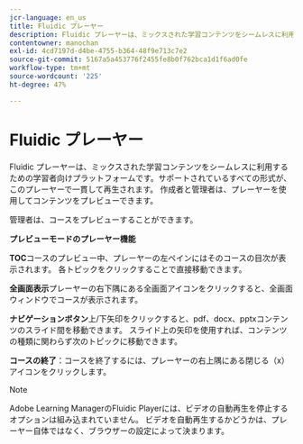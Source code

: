 ```yaml
---
jcr-language: en_us
title: Fluidic プレーヤー
description: Fluidic プレーヤーは、ミックスされた学習コンテンツをシームレスに利用するための学習者向けプラットフォームです。サポートされているすべての形式が、このプレーヤーで一貫して再生されます。 作成者と管理者は、プレーヤーを使用してコンテンツをプレビューできます。
contentowner: manochan
exl-id: 4cd7197d-d4be-4755-b364-48f9e713c7e2
source-git-commit: 5167a5a453776f2455fe8b0f762bca1d1f6ad0fe
workflow-type: tm+mt
source-wordcount: '225'
ht-degree: 47%

---
```


# Fluidic プレーヤー

Fluidic プレーヤーは、ミックスされた学習コンテンツをシームレスに利用するための学習者向けプラットフォームです。サポートされているすべての形式が、このプレーヤーで一貫して再生されます。 作成者と管理者は、プレーヤーを使用してコンテンツをプレビューできます。

管理者は、コースをプレビューすることができます。

**プレビューモードのプレーヤー機能**

**TOC**&#x200B;コースのプレビュー中、プレーヤーの左ペインにはそのコースの目次が表示されます。 各トピックをクリックすることで直接移動できます。

**全画面表示**&#x200B;プレーヤーの右下隅にある全画面アイコンをクリックすると、全画面ウィンドウでコースが表示されます。

**ナビゲーションボタン**&#x200B;上/下矢印をクリックすると、pdf、docx、pptxコンテンツのスライド間を移動できます。 スライド上の矢印を使用すれば、コンテンツの種類に関わらず次のトピックに移動できます。

**コースの終了**：コースを終了するには、プレーヤーの右上隅にある閉じる（x）アイコンをクリックします。

>[!NOTE]
>
>Adobe Learning ManagerのFluidic Playerには、ビデオの自動再生を停止するオプションは組み込まれていません。 ビデオを自動再生するかどうかは、プレーヤー自体ではなく、ブラウザーの設定によって決まります。

